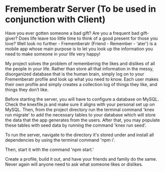 # Frememberatr Server (To be used in conjunction with Client)

Have you ever gotten someone a bad gift? Are you a frequent bad gift-giver? Does life leave
too little time to think of a good present for those you love? Well look no further -
Frememberatr (Friend - Remember - ‘ater’) is a mobile app whose main purpose is to let you
look up the information you need to make someone in your life very happy!

My project solves the problem of remembering the likes and dislikes of all the people in
your life. Rather than store all that information in the messy, disorganized database that is the
human brain, simply log on to your Frememberatr profile and look up what you need to know.
Each user makes their own profile and simply creates a collection log of things they like, and
things they don’t like.

Before starting the server, you will have to configure a database on MySQL. Check the knexfile.js and make sure it aligns with your personal set up on MySQL. Then, from the project directory run the terminal command 'knex run migrate' to add the necessary tables to your database which will store the data that the app generates from the users. After that, you may populate these tables with seed data by running the command 'knex run seed'.

To run the server, navigate to the directory it's stored under and install all dependencies by using the terminal command 'npm i'.

Then, start it with the command 'npm start.'

Create a profile, build it out, and have your friends and family do the same. Never again will anyone need to ask what someone likes or dislikes.
